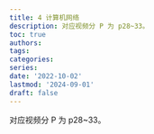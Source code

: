 ```yaml
---
title: 4 计算机网络
description: 对应视频分 P 为 p28~33。
toc: true
authors:
tags:
categories:
series:
date: '2022-10-02'
lastmod: '2024-09-01'
draft: false
---
```


对应视频分 P 为 p28~33。